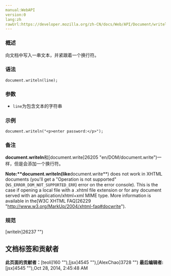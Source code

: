 ```yaml
---
manual:WebAPI
version:0
lang:zh
rawUrl:https://developer.mozilla.org/zh-CN/docs/Web/API/Document/writeln
---
```





### 概述<a name="Summary"></a>


向文档中写入一串文本，并紧跟着一个换行符。


### 语法<a name="Syntax"></a>

```
document.writeln(line);
```

### 参数<a name="Parameters"></a>

* `line`为包含文本的字符串

### 示例<a name="Example"></a>

```
document.writeln("<p>enter password:</p>");
```

### 备注<a name="Notes"></a>


**document.writeln**和[document.write]26205 "en/DOM/document.write")一样，但是会添加一个换行符。

**Note:****document.writeln**(like**document.write**) does not work in XHTML documents (you&#39;ll get a &quot;Operation is not supported&quot; (`NS_ERROR_DOM_NOT_SUPPORTED_ERR`) error on the error console). This is the case if opening a local file with a .xhtml file extension or for any document served with an application/xhtml+xml MIME type. More information is available in the[W3C XHTML FAQ]26229 "http://www.w3.org/MarkUp/2004/xhtml-faq#docwrite").

### 规范<a name="Specification"></a>


[writeln]26237 "")




## 文档标签和贡献者
**此页面的贡献者：**[teoli]160 ""),[jsx]4545 ""),[AlexChao]3728 "")
**最后编辑者:**[jsx]4545 ""),<time>Oct 28, 2014, 2:45:48 AM</time>


